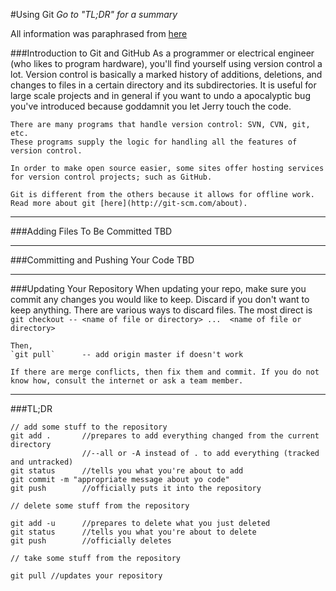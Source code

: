 #Using Git
*Go to "TL;DR" for a summary*

All information was paraphrased from [here](http://www.github.com/getting-started "GitHub")

###Introduction to Git and GitHub
	As a programmer or electrical engineer (who likes to program hardware), you'll find yourself using version control a lot.
	Version control is basically a marked history of additions, deletions, and changes to files in a certain directory and its subdirectories.
	It is useful for large scale projects and in general if you want to undo a apocalyptic bug you've introduced because goddamnit you let Jerry touch the code.

	There are many programs that handle version control: SVN, CVN, git, etc.
	These programs supply the logic for handling all the features of version control.

	In order to make open source easier, some sites offer hosting services for version control projects; such as GitHub.

	Git is different from the others because it allows for offline work.
	Read more about git [here](http://git-scm.com/about).

----------------------------------------------------------
###Adding Files To Be Committed
	TBD

----------------------------------------------------------
###Committing and Pushing Your Code
	TBD

----------------------------------------------------------
###Updating Your Repository
	When updating your repo, make sure you commit any changes you would like to keep. Discard if you don't want to keep anything. There are various ways to discard files. The most direct is
	`git checkout -- <name of file or directory> ...  <name of file or directory>`

	Then,
	`git pull`		-- add origin master if doesn't work

	If there are merge conflicts, then fix them and commit. If you do not know how, consult the internet or ask a team member.

----------------------------------------------------------
###TL;DR
```
// add some stuff to the repository
git add . 		//prepares to add everything changed from the current directory
				//--all or -A instead of . to add everything (tracked and untracked)
git status 		//tells you what you're about to add
git commit -m "appropriate message about yo code"
git push 		//officially puts it into the repository

// delete some stuff from the repository

git add -u 		//prepares to delete what you just deleted
git status 		//tells you what you're about to delete
git push 		//officially deletes

// take some stuff from the repository

git pull //updates your repository
```